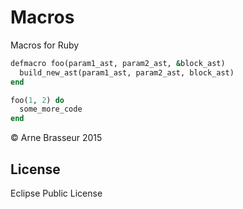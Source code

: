 # Macros

Macros for Ruby

``` ruby
defmacro foo(param1_ast, param2_ast, &block_ast)
  build_new_ast(param1_ast, param2_ast, block_ast)
end

foo(1, 2) do
  some_more_code
end
```

© Arne Brasseur 2015

## License

Eclipse Public License
